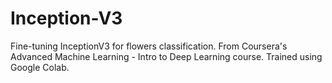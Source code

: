 # Inception-V3
Fine-tuning InceptionV3 for flowers classification. From Coursera's Advanced Machine Learning - Intro to Deep Learning course. Trained using Google Colab.
